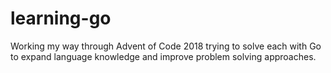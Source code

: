 # learning-go

Working my way through Advent of Code 2018 trying to solve each with Go to expand language knowledge and improve problem solving approaches. 
